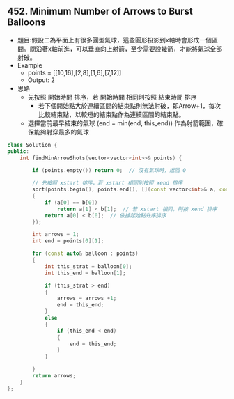 ## 452. Minimum Number of Arrows to Burst Balloons

- 題目:假設二為平面上有很多圓型氣球，這些圓形投影到x軸時會形成一個區間。問沿著x軸前進，可以垂直向上射箭，至少需要設幾箭，才能將氣球全部射破。
- Example
    - points = [[10,16],[2,8],[1,6],[7,12]]
    - Output: 2
- 思路
    - 先按照 開始時間 排序，若 開始時間 相同則按照 結束時間 排序
        - 若下個開始點大於連續區間的結束點則無法射破，即Arrow+1，每次比較結束點，以較短的結束點作為連續區間的結束點。
    - 選擇當前最早結束的氣球 (end = min(end, this_end)) 作為射箭範圍，確保能夠射穿最多的氣球
```cpp
class Solution {
public:
    int findMinArrowShots(vector<vector<int>>& points) {

        if (points.empty()) return 0;  // 沒有氣球時，返回 0

        // 先按照 xstart 排序，若 xstart 相同則按照 xend 排序
        sort(points.begin(), points.end(), [](const vector<int>& a, const vector<int>& b)
        {
            if (a[0] == b[0]) 
                return a[1] < b[1];  // 若 xstart 相同，則按 xend 排序
            return a[0] < b[0];  // 依據起始點升序排序
        });

        int arrows = 1;
        int end = points[0][1];

        for (const auto& balloon : points)
        {
            int this_strat = balloon[0];
            int this_end = balloon[1];

            if (this_strat > end)
            {
                arrows = arrows +1;
                end = this_end;
            }
            else
            {
                if (this_end < end)
                {
                    end = this_end;
                }
            }

        }
        return arrows;
    }
};
```
